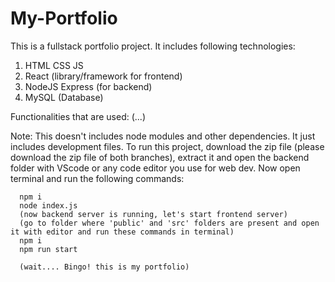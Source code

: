 # My-Portfolio

This is a fullstack portfolio project. It includes following technologies:
1. HTML CSS JS
2. React (library/framework for frontend)
3. NodeJS Express (for backend)
4. MySQL (Database)

Functionalities that are used:
(...)


Note: This doesn't includes node modules and other dependencies. It just includes development files.
      To run this project, download the zip file (please download the zip file of both branches), extract it and open the backend folder with VScode or any code editor you use for web dev.
      Now open terminal and run the following commands:

      npm i
      node index.js
      (now backend server is running, let's start frontend server)
      (go to folder where 'public' and 'src' folders are present and open it with editor and run these commands in terminal)
      npm i
      npm run start

      (wait.... Bingo! this is my portfolio)

      



